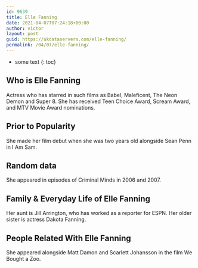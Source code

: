 ```yaml
---
id: 9639
title: Elle Fanning
date: 2021-04-07T07:24:18+00:00
author: victor
layout: post
guid: https://ukdataservers.com/elle-fanning/
permalink: /04/07/elle-fanning/
---
```


* some text
{: toc}


## Who is Elle Fanning



Actress who has starred in such films as Babel, Maleficent, The Neon Demon and Super 8. She has received Teen Choice Award, Scream Award, and MTV Movie Award nominations. 

                
                
                
## Prior to Popularity



She made her film debut when she was two years old alongside Sean Penn in I Am Sam. 

                
                
                
## Random data



She appeared in episodes of Criminal Minds in 2006 and 2007. 

                
                
                
## Family & Everyday Life of Elle Fanning



Her aunt is Jill Arrington, who has worked as a reporter for ESPN. Her older sister is actress Dakota Fanning.

                
                
                
## People Related With Elle Fanning



She appeared alongside Matt Damon and Scarlett Johansson in the film We Bought a Zoo. 

                
              
            
          
          
          